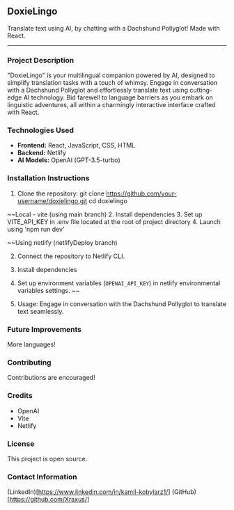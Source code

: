 ## DoxieLingo

Translate text using AI, by chatting with a Dachshund Pollyglot! Made with React.

---

### Project Description

"DoxieLingo" is your multilingual companion powered by AI, designed to simplify translation tasks with a touch of whimsy. Engage in conversation with a Dachshund Pollyglot and effortlessly translate text using cutting-edge AI technology. Bid farewell to language barriers as you embark on linguistic adventures, all within a charmingly interactive interface crafted with React.

### Technologies Used

- **Frontend:** React, JavaScript, CSS, HTML
- **Backend:** Netlify
- **AI Models:** OpenAI (GPT-3.5-turbo)

### Installation Instructions

1. Clone the repository:
git clone https://github.com/your-username/doxielingo.git
cd doxielingo

~~Local - vite (using main branch)
2. Install dependencies
3. Set up VITE_API_KEY in .env file located at the root of project directory
4. Launch using 'npm run dev'

~~Using netlify (netlifyDeploy branch)

2. Connect the repository to Netlify CLI.
3. Install dependencies
4. Set up environment variables (`OPENAI_API_KEY`) in netlify environmental variables settings.
~~

5. Usage: Engage in conversation with the Dachshund Pollyglot to translate text seamlessly.

### Future Improvements

More languages!

### Contributing

Contributions are encouraged!

### Credits

- OpenAI
- Vite
- Netlify

### License

This project is open source.
### Contact Information

(LinkedIn)[https://www.linkedin.com/in/kamil-kobylarz1/]
(GitHub)[https://github.com/Xraxus/]
